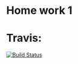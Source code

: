 # Home work 1
# Travis:
[![Build Status](https://travis-ci.org/SergeiNA/otus_hw_01.svg?branch=master)](https://travis-ci.org/SergeiNA/otus_hw_01)
